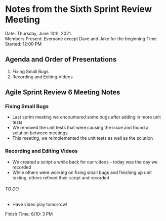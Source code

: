 # Notes from the Sixth Sprint Review Meeting
Date: Thursday, June 10th, 2021.      
Members Present: Everyone except Dave and Jake for the beginning 
Time Started: 12:00 PM

## Agenda and Order of Presentations
1. Fixing Small Bugs
2. Recording and Editing Videos

## Agile Sprint Review 6 Meeting Notes

### Fixing Small Bugs
- Last sprint meeting we encountered some bugs after adding in more unit tests
- We removed the unit tests that were causing the issue and found a solution between meetings
- This meeting, we reimplemented the unit tests as well as the solution 

### Recording and Editing Videos
- We created a script a while back for our videos - today was the day we recorded
- While others were working on fixing small bugs and finishing up unit testing, others refined their script and recorded

###### TO DO
- Have video play tomorrow!

Finish Time: 6/10:  3 PM
